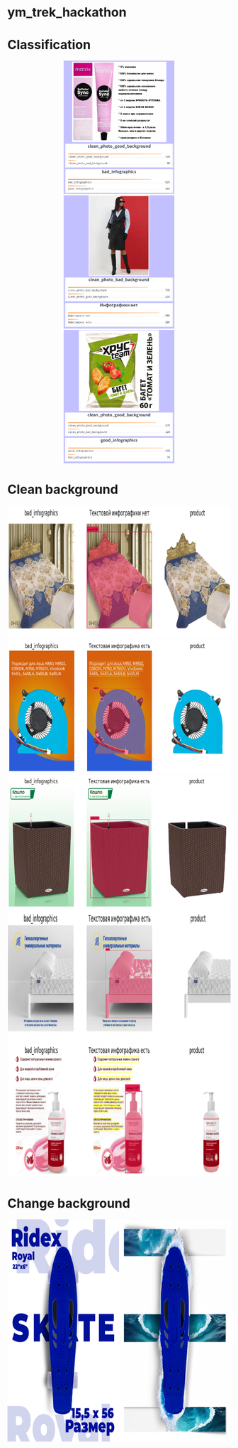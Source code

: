 # ym_trek_hackathon

# Classification
<p align = 'center'>
<img src = 'images/class1.png' height = '300px'>
<img src = 'images/class2.png' height = '300px'>
<img src = 'images/class3.png' height = '300px'>
</p>

# Clean background
<p align = 'center'>
<img src = 'images/Снимок экрана от 2023-08-16 23-43-38.png' height = '300px'>
<img src = 'images/Снимок экрана от 2023-08-16 23-43-55.png' height = '300px'>
<img src = 'images/Снимок экрана от 2023-08-16 23-44-14.png' height = '300px'>
<img src = 'images/Снимок экрана от 2023-08-16 23-44-47.png' height = '300px'>
<img src = 'images/Снимок экрана от 2023-08-17 09-07-20.png' height = '300px'>

</p>

# Change background
<p align = 'center'>
<img src = 'images/board.png' height = '500px'>
</p>


